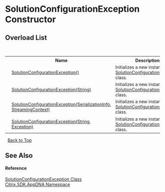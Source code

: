 # SolutionConfigurationException Constructor 
 


## Overload List
&nbsp;<table><tr><th></th><th>Name</th><th>Description</th></tr><tr><td>![Public method](media/pubmethod.gif "Public method")</td><td><a href="be05ecab-0676-a9ce-769c-5035ecde164e">SolutionConfigurationException()</a></td><td>
Initializes a new instance of the <a href="f15f6468-d7d0-b1ce-ad45-2bc9ccc5948a">SolutionConfigurationException</a> class.</td></tr><tr><td>![Public method](media/pubmethod.gif "Public method")</td><td><a href="97a048ee-93a2-d123-82ec-5911a9d1cabc">SolutionConfigurationException(String)</a></td><td>
Initializes a new instance of the <a href="f15f6468-d7d0-b1ce-ad45-2bc9ccc5948a">SolutionConfigurationException</a> class.</td></tr><tr><td>![Protected method](media/protmethod.gif "Protected method")</td><td><a href="4876cd47-49ce-d982-95c6-235b9ef0028b">SolutionConfigurationException(SerializationInfo, StreamingContext)</a></td><td>
Initializes a new instance of the <a href="f15f6468-d7d0-b1ce-ad45-2bc9ccc5948a">SolutionConfigurationException</a> class.</td></tr><tr><td>![Public method](media/pubmethod.gif "Public method")</td><td><a href="f0e8df15-414f-392f-b4ac-e65a5614c727">SolutionConfigurationException(String, Exception)</a></td><td>
Initializes a new instance of the <a href="f15f6468-d7d0-b1ce-ad45-2bc9ccc5948a">SolutionConfigurationException</a> class.</td></tr></table>&nbsp;
<a href="#solutionconfigurationexception-constructor">Back to Top</a>

## See Also


#### Reference
<a href="f15f6468-d7d0-b1ce-ad45-2bc9ccc5948a">SolutionConfigurationException Class</a><br /><a href="fe2d265b-410b-8b11-1eb4-a790e0b062bf">Citrix.SDK.AppDNA Namespace</a><br />